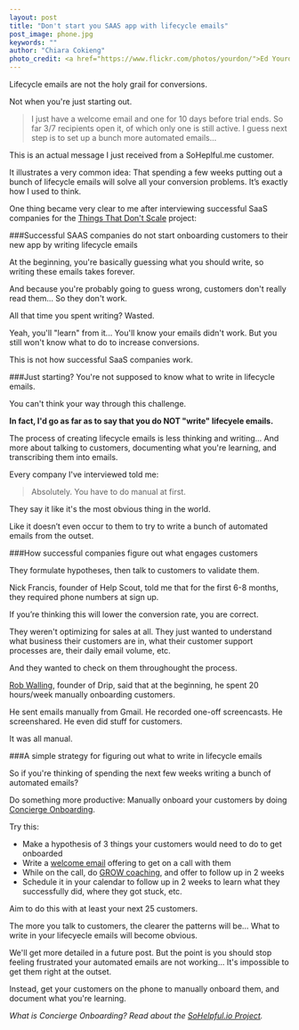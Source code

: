 ```yaml
---
layout: post
title: "Don't start you SAAS app with lifecycle emails"
post_image: phone.jpg
keywords: ""
author: "Chiara Cokieng"
photo_credit: <a href="https://www.flickr.com/photos/yourdon/">Ed Yourdon</a>
---
```

Lifecycle emails are not the holy grail for conversions.

Not when you're just starting out.

>I just have a welcome email and one for 10 days before  trial ends. So far 3/7 recipients open it, of which only one is still active. I guess next step is to set up a bunch more automated emails...

This is an actual message I just received from a SoHeplful.me customer.

It illustrates a very common idea: That spending a few weeks putting out a bunch of lifecycle emails will solve all your conversion problems. It’s exactly how I used to think.

One thing became very clear to me after interviewing successful SaaS companies for the [Things That Don't Scale](http://blog.sohelpful.io/things_dont_scale/) project:

###Successful SAAS companies do not start onboarding customers to their new app by writing lifecycle emails

At the beginning, you're basically guessing what you should write, so writing these emails takes forever.

And because you're probably going to guess wrong, customers don't really read them... So they don't work.

All that time you spent writing? Wasted.

Yeah, you'll "learn" from it... You'll know your emails didn't work. But you still won't know what to do to increase conversions.

This is not how successful SaaS companies work.

###Just starting? You're not supposed to know what to write in lifecycle emails.

You can't think your way through this challenge.

**In fact, I'd go as far as to say that  you do NOT "write" lifecyele emails.**

The process of creating lifecycle emails is less thinking and writing... And more about talking to customers, documenting what you're learning, and transcribing them into emails.

Every company I've interviewed told me:

>Absolutely. You have to do manual at first.

They say it like it's the most obvious thing in the world.

Like it doesn’t even occur to them to try to write a bunch of automated emails from the outset.

###How successful companies figure out what engages customers

They formulate hypotheses, then talk to customers to validate them.

Nick Francis, founder of Help Scout, told me that for the first 6-8 months, they required phone numbers at sign up.

If you’re thinking this will lower the conversion rate,  you are correct.

They weren't optimizing for sales at all. They just wanted to understand what business their customers are in, what their customer support processes are, their daily email volume, etc.

And they wanted to  check on them throughought the process.

[Rob Walling](http://blog.sohelpful.io/blog/robwalling/), founder of Drip, said that at the beginning, he spent 20 hours/week manually onboarding customers.

He sent emails manually from Gmail. He recorded one-off screencasts. He screenshared. He even did stuff for customers.

It was all manual.

###A simple strategy for figuring out what to write in lifecycle emails

So if you're thinking of spending the next few weeks writing a bunch of automated emails?

Do something more productive: Manually onboard your customers by doing [Concierge Onboarding](http://blog.sohelpful.io/sohelpfulio/).

Try this:

+ Make a hypothesis of 3 things your customers would need to do to get onboarded
+ Write a [welcome email](http://blog.sohelpful.io/blog/onboarding_emails/) offering to get on a call with them
+ While on the call, do [GROW coaching](http://blog.sohelpful.io/blog/challenge-customers-during-your-saas-startups-onboarding/), and offer to follow up in 2 weeks
+ Schedule it in your calendar to follow up in 2 weeks to learn what they successfully did, where they got stuck, etc.

Aim to do this with at least your next 25 customers.

The more you talk to customers, the clearer the patterns will be... What to write in your lifecyecle emails will become obvious.

We'll get more detailed in a future post. But the point is you should stop feeling frustrated your automated emails are not working... It's impossible to get them right at the outset.

Instead, get your customers on the phone to manually onboard them, and document what you're learning.

*What is Concierge Onboarding? Read about the <a href="http://blog.sohelpful.io/sohelpfulio/index.html">SoHelpful.io Project</a>.*